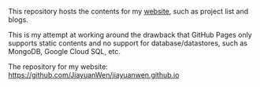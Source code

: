 This repository hosts the contents for my [website](https://jiayuanWen.github.io), such as project list and blogs.

This is my attempt at working around the drawback that GitHub Pages only supports static contents and no support for database/datastores, such as MongoDB, Google Cloud SQL, etc.

The repository for my website: https://github.com/JiayuanWen/jiayuanwen.github.io
